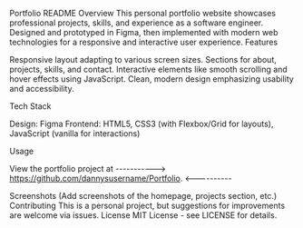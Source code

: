 Portfolio README
Overview
This personal portfolio website showcases professional projects, skills, and experience as a software engineer. Designed and prototyped in Figma, then implemented with modern web technologies for a responsive and interactive user experience.
Features

Responsive layout adapting to various screen sizes.
Sections for about, projects, skills, and contact.
Interactive elements like smooth scrolling and hover effects using JavaScript.
Clean, modern design emphasizing usability and accessibility.

Tech Stack

Design: Figma
Frontend: HTML5, CSS3 (with Flexbox/Grid for layouts), JavaScript (vanilla for interactions)

Usage

View the portfolio project at -----------> https://github.com/dannysusername/Portfolio. <----------

Screenshots
(Add screenshots of the homepage, projects section, etc.)
Contributing
This is a personal project, but suggestions for improvements are welcome via issues.
License
MIT License - see LICENSE for details.
